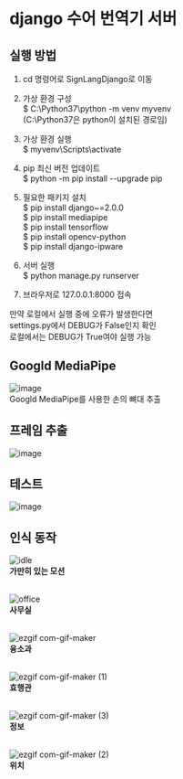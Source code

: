 # django 수어 번역기 서버

## 실행 방법
1. cd 명령어로 SignLangDjango로 이동

2. 가상 환경 구성  
$ C:\Python37\python -m venv myvenv  
(C:\Python37은 python이 설치된 경로임)

3. 가상 환경 실행  
$ myvenv\Scripts\activate

4. pip 최신 버전 업데이트  
$ python -m pip install --upgrade pip

5. 필요한 패키지 설치  
$ pip install django~=2.0.0  
$ pip install mediapipe  
$ pip install tensorflow  
$ pip install opencv-python  
$ pip install django-ipware  

6. 서버 실행  
$ python manage.py runserver

7. 브라우저로 127.0.0.1:8000 접속

만약 로컬에서 실행 중에 오류가 발생한다면  
settings.py에서 DEBUG가 False인지 확인  
로컬에서는 DEBUG가 True여야 실행 가능

## Googld MediaPipe
![image](https://user-images.githubusercontent.com/71717840/204175327-a1621341-9eb4-4f30-8c47-fc56b81b7fdf.png) <br>
Googld MediaPipe를 사용한 손의 뼈대 추출

## 프레임 추출
![image](https://user-images.githubusercontent.com/71717840/204175373-2d8c8e4c-a77f-4607-8c85-51caecfc1a68.png) <br>

## 테스트
![image](https://user-images.githubusercontent.com/71717840/204175410-fc33b9e9-3f8b-4488-a0da-5a87bae67e3f.png) <br>


## 인식 동작

![idle](https://user-images.githubusercontent.com/71717840/203706121-ecd93ab8-c792-4407-bf32-dba22e037d88.gif) <br>
<b>가만히 있는 모션</b> <br><br>


![office](https://user-images.githubusercontent.com/71717840/203706350-6a36aee0-e384-4954-b33e-d4b41c641e60.gif) <br>
<b>사무실</b> <br><br>

![ezgif com-gif-maker](https://user-images.githubusercontent.com/71717840/203706485-8eb50c0c-3af6-463a-b2e8-47b4503bc1df.gif) <br>
<b>융소과</b> <br><br>

![ezgif com-gif-maker (1)](https://user-images.githubusercontent.com/71717840/203706939-3fe5b284-88a3-4551-87a9-40733198957d.gif)
<br>
<b>효행관</b> <br><br>

![ezgif com-gif-maker (3)](https://user-images.githubusercontent.com/71717840/203706739-5c800c20-0286-43e8-b8c5-d066f6c61b61.gif)<br>
<b>정보</b> <br><br>

![ezgif com-gif-maker (2)](https://user-images.githubusercontent.com/71717840/203706966-0020ccf2-c351-4375-992c-bb3321b6f75f.gif)<br>
<b>위치</b><br><br>
